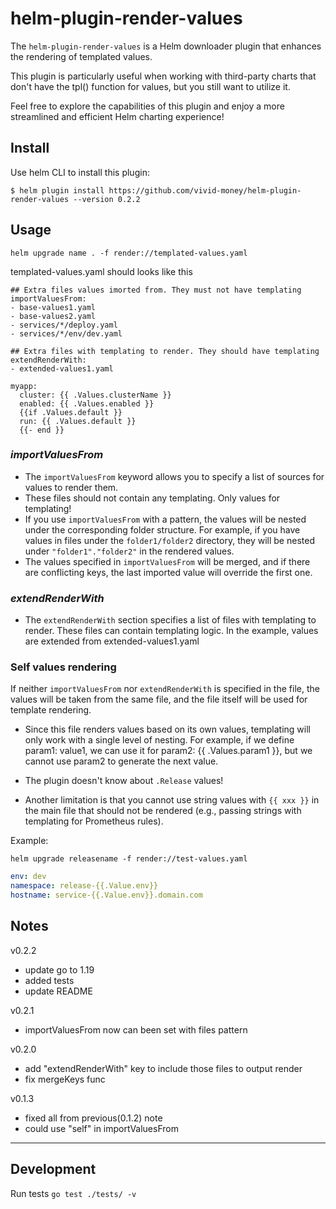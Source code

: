 # helm-plugin-render-values

The `helm-plugin-render-values` is a Helm downloader plugin that enhances the rendering of templated values.

This plugin is particularly useful when working with third-party charts that don't have the tpl() function for values, but you still want to utilize it.

Feel free to explore the capabilities of this plugin and enjoy a more streamlined and efficient Helm charting experience!

## Install
Use helm CLI to install this plugin:
```
$ helm plugin install https://github.com/vivid-money/helm-plugin-render-values --version 0.2.2
```

## Usage
```
helm upgrade name . -f render://templated-values.yaml
```
templated-values.yaml should looks like this
```
## Extra files values imorted from. They must not have templating
importValuesFrom: 
- base-values1.yaml
- base-values2.yaml
- services/*/deploy.yaml
- services/*/env/dev.yaml

## Extra files with templating to render. They should have templating
extendRenderWith: 
- extended-values1.yaml

myapp:
  cluster: {{ .Values.clusterName }}
  enabled: {{ .Values.enabled }}
  {{if .Values.default }}
  run: {{ .Values.default }}
  {{- end }}
```
### *importValuesFrom*
- The `importValuesFrom` keyword allows you to specify a list of sources for values to render them.
- These files should not contain any templating. Only values for templating!
- If you use `importValuesFrom` with a pattern, the values will be nested under the corresponding folder structure. For example, if you have values in files under the `folder1/folder2` directory, they will be nested under `"folder1"."folder2"` in the rendered values.
- The values specified in `importValuesFrom` will be merged, and if there are conflicting keys, the last imported value will override the first one.

### *extendRenderWith*
- The `extendRenderWith` section specifies a list of files with templating to render. These files can contain templating logic. In the example, values are extended from extended-values1.yaml

### Self values rendering
If neither `importValuesFrom` nor `extendRenderWith` is specified in the file, the values will be taken from the same file, and the file itself will be used for template rendering.

- Since this file renders values based on its own values, templating will only work with a single level of nesting. For example, if we define param1: value1, we can use it for param2: {{ .Values.param1 }}, but we cannot use param2 to generate the next value.

- The plugin doesn't know about `.Release` values!

- Another limitation is that you cannot use string values with `{{ xxx }}` in the main file that should not be rendered (e.g., passing strings with templating for Prometheus rules).

Example:

`helm upgrade releasename -f render://test-values.yaml`
```test-values.yaml
env: dev
namespace: release-{{.Value.env}}
hostname: service-{{.Value.env}}.domain.com
```
## Notes

v0.2.2
- update go to 1.19
- added tests
- update README

v0.2.1
- importValuesFrom now can been set with files pattern

v0.2.0
- add "extendRenderWith" key to include those files to output render
- fix mergeKeys func

v0.1.3
- fixed all from previous(0.1.2) note
- could use "self" in importValuesFrom

***

## Development

Run tests
`go test ./tests/ -v`
